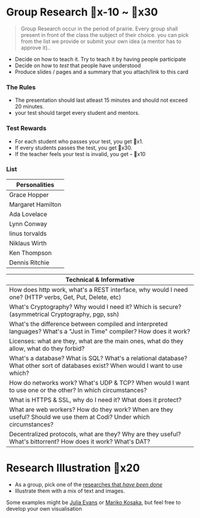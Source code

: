 # Group Research 🔑x-10 ~ 🔑x30

> Group Research occur in the period of prairie. Every group shall present in front of the class the subject of their choice. you can pick from the list we provide or submit your own idea (a mentor has to approve it)..

- Decide on how to teach it. Try to teach it by having people participate
- Decide on how to *test* that people have understood
- Produce slides / pages and a summary that you attach/link to this card

### The Rules
- The presentation should last atleast 15 minutes and should not exceed 20 minutes.
- your test should target every student and mentors.

### Test Rewards
- For each student who passes your test, you get 🔑x1. 
- If every students passes the test, you get 🔑x30. 
- If the teacher feels your test is invalid, you get **-** 🔑x10

### List

| Personalities     |
| ----------------- |
| Grace Hopper      |
| Margaret Hamilton |
| Ada Lovelace      |
| Lynn Conway       |
| linus torvalds    |
| Niklaus Wirth     |
| Ken Thompson      |
| Dennis Ritchie    |

| Technical & Informative | 
| ----------------------- | 
| How does http work, what's a REST interface, why would I need one? (HTTP verbs, Get, Put, Delete, etc) |
| What's Cryptography? Why would I need it? Which is secure? (asymmetrical Cryptography, pgp, ssh) |
| What's the difference between compiled and interpreted languages? What's a "Just in Time" compiler? How does it work? |
| Licenses: what are they, what are the main ones, what do they allow, what do they forbid? |
| What's a database? What is SQL? What's a relational database? What other sort of databases exist? When would I want to use which? |
| How do networks work? What's UDP & TCP? When would I want to use one or the other? In which circumstances? |
| What is HTTPS & SSL, why do I need it? What does it protect? |
| What are web workers? How do they work? When are they useful? Should we use them at Codi? Under which circumstances? |
| Decentralized protocols, what are they? Why are they useful? What's bittorrent? How does it work? What's DAT? |

# Research Illustration 🔑x20
- As a group, pick one of the [researches that *have been done*](https://trello.com/b/dA5UiQe5/research-subjects)
- Illustrate them with a mix of text and images.

Some examples might be [Julia Evans](https://twitter.com/b0rk) or [Mariko Kosaka](https://twitter.com/kosamari), but feel free to develop your own visualisation
